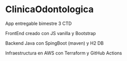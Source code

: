 # ClinicaOdontologica
App entregable bimestre 3 CTD

FrontEnd creado con JS vanilla y Bootstrap

Backend Java con SpingBoot (maven) y H2 DB 

Infraestructura en AWS con Terraform y GitHub Actions
